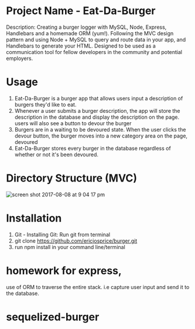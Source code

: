 # Project Name - Eat-Da-Burger
Description: Creating a burger logger with MySQL, Node, Express, Handlebars and a homemade ORM (yum!). Following the MVC design pattern and using Node + MySQL to query and route data in your app, and Handlebars to generate your HTML.
Designed to be used as a communication tool for fellow developers in the community and potential employers. 

# Usage
1) Eat-Da-Burger is a burger app that allows users input a description of burgers they'd like to eat.
2) Whenever a user submits a burger description, the app will store the description in the database and display the description on the page. users will also see a button to devour the burger
3) Burgers are in a waiting to be devoured state. When the user clicks the devour button, the burger moves into a new category area on the page, devoured
4) Eat-Da-Burger stores every burger in the database regardless of whether or not it's been devoured.

# Directory Structure (MVC)
![screen shot 2017-08-08 at 9 04 17 pm](https://user-images.githubusercontent.com/20759022/29104877-08c021a0-7c7e-11e7-9565-da1bb79421bd.png)



# Installation
1) Git - Installing Git: Run git from terminal
2) git clone https://github.com/ericjosprice/burger.git
3) run npm install in your command line/terminal


  
# homework for express, 
use of ORM to traverse the entire stack. i.e capture user input and send it to the database. 

# sequelized-burger
